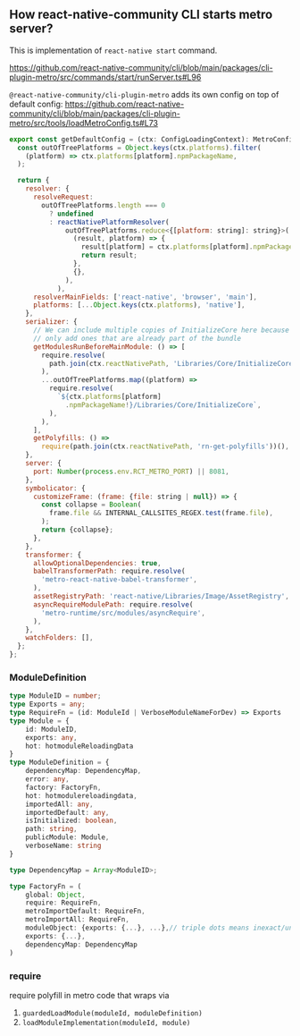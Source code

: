
## How react-native-community CLI starts metro server?

This is implementation of `react-native start` command.

https://github.com/react-native-community/cli/blob/main/packages/cli-plugin-metro/src/commands/start/runServer.ts#L96


`@react-native-community/cli-plugin-metro` adds its own config on top of default config: https://github.com/react-native-community/cli/blob/main/packages/cli-plugin-metro/src/tools/loadMetroConfig.ts#L73
```js
export const getDefaultConfig = (ctx: ConfigLoadingContext): MetroConfig => {
  const outOfTreePlatforms = Object.keys(ctx.platforms).filter(
    (platform) => ctx.platforms[platform].npmPackageName,
  );

  return {
    resolver: {
      resolveRequest:
        outOfTreePlatforms.length === 0
          ? undefined
          : reactNativePlatformResolver(
              outOfTreePlatforms.reduce<{[platform: string]: string}>(
                (result, platform) => {
                  result[platform] = ctx.platforms[platform].npmPackageName!;
                  return result;
                },
                {},
              ),
            ),
      resolverMainFields: ['react-native', 'browser', 'main'],
      platforms: [...Object.keys(ctx.platforms), 'native'],
    },
    serializer: {
      // We can include multiple copies of InitializeCore here because metro will
      // only add ones that are already part of the bundle
      getModulesRunBeforeMainModule: () => [
        require.resolve(
          path.join(ctx.reactNativePath, 'Libraries/Core/InitializeCore'),
        ),
        ...outOfTreePlatforms.map((platform) =>
          require.resolve(
            `${ctx.platforms[platform]
              .npmPackageName!}/Libraries/Core/InitializeCore`,
          ),
        ),
      ],
      getPolyfills: () =>
        require(path.join(ctx.reactNativePath, 'rn-get-polyfills'))(),
    },
    server: {
      port: Number(process.env.RCT_METRO_PORT) || 8081,
    },
    symbolicator: {
      customizeFrame: (frame: {file: string | null}) => {
        const collapse = Boolean(
          frame.file && INTERNAL_CALLSITES_REGEX.test(frame.file),
        );
        return {collapse};
      },
    },
    transformer: {
      allowOptionalDependencies: true,
      babelTransformerPath: require.resolve(
        'metro-react-native-babel-transformer',
      ),
      assetRegistryPath: 'react-native/Libraries/Image/AssetRegistry',
      asyncRequireModulePath: require.resolve(
        'metro-runtime/src/modules/asyncRequire',
      ),
    },
    watchFolders: [],
  };
};
```


### ModuleDefinition

```ts
type ModuleID = number;
type Exports = any;
type RequireFn = (id: ModuleId | VerboseModuleNameForDev) => Exports
type Module = {
    id: ModuleID,
    exports: any,
    hot: hotmoduleReloadingData
}
type ModuleDefinition = {
    dependencyMap: DependencyMap,
    error: any,
    factory: FactoryFn,
    hot: hotmodulereloadingdata,
    importedAll: any,
    importedDefault: any,
    isInitialized: boolean,
    path: string,
    publicModule: Module,
    verboseName: string
}

type DependencyMap = Array<ModuleID>;

type FactoryFn = (
    global: Object,
    require: RequireFn,
    metroImportDefault: RequireFn,
    metroImportAll: RequireFn,
    moduleObject: {exports: {...}, ...},// triple dots means inexact/unknown object type
    exports: {...},
    dependencyMap: DependencyMap
)
```

### require

require polyfill in metro code that wraps via

1. `guardedLoadModule(moduleId, moduleDefinition)`
2. `loadModuleImplementation(moduleId, module)`

